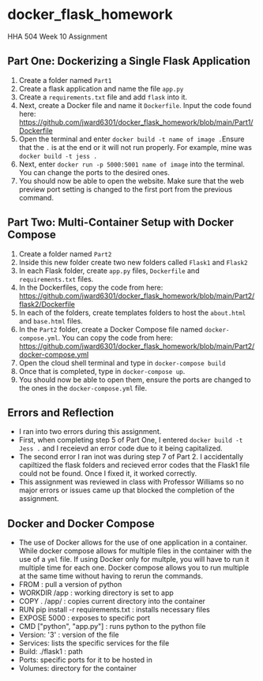 # docker_flask_homework
HHA 504 Week 10 Assignment

## Part One: Dockerizing a Single Flask Application
1. Create a folder named `Part1`
2. Create a flask application and name the file `app.py`
3. Create a `requirements.txt` file and add `flask` into it. 
4. Next, create a Docker file and name it  `Dockerfile`. Input the code found here: https://github.com/jward6301/docker_flask_homework/blob/main/Part1/Dockerfile 
5. Open the terminal and enter `docker build -t name of image .`Ensure that the `.` is at the end or it will not run properly. For example, mine was `docker build -t jess .`
6. Next, enter `docker run -p 5000:5001 name of image` into the terminal. You can change the ports to the desired ones.
7. You should now be able to open the website. Make sure that the web preview port setting is changed to the first port from the previous command.

## Part Two: Multi-Container Setup with Docker Compose
1. Create a folder named `Part2`
2. Inside this new folder create two new folders called `Flask1` and `Flask2`
3. In each Flask folder, create `app.py` files, `Dockerfile` and `requirements.txt` files. 
4. In the Dockerfiles, copy the code from here: https://github.com/jward6301/docker_flask_homework/blob/main/Part2/flask2/Dockerfile
5. In each of the folders, create templates folders to host the `about.html` and `base.html` files. 
6. In the `Part2` folder, create a Docker Compose file named `docker-compose.yml`. You can copy the code from here: https://github.com/jward6301/docker_flask_homework/blob/main/Part2/docker-compose.yml
7. Open the cloud shell terminal and type in `docker-compose build`
8. Once that is completed, type in `docker-compose up`.
9. You should now be able to open them, ensure the ports are changed to the ones in the `docker-compose.yml` file. 

## Errors and Reflection
* I ran into two errors during this assignment. 
* First, when completing step 5 of Part One, I entered `docker build -t Jess .` and I receievd an error code due to it being capitalized.
* The second error I ran inot was during step 7 of Part 2. I accidentally capiltized the flask folders and recieved error codes that the Flask1 file could not be found. Once I fixed it, it worked correctly. 
* This assignment was reviewed in class with Professor Williams so no major errors or issues came up that blocked the completion of the assignment. 

## Docker and Docker Compose
* The use of Docker allows for the use of one application in a container. While docker compose allows for multiple files in the container with the use of a `yml` file. If using Docker only for multple, you will have to run it multiple time for each one. Docker compose allows you to run multiple at the same time without having to rerun the commands. 
* FROM : pull a version of python
* WORKDIR /app : working directory is set to app 
* COPY . /app/ :  copies current directory into the container
* RUN pip install -r requirements.txt : installs necessary files
* EXPOSE 5000 :  exposes to specific port
* CMD ["python", "app.py"] : runs python to the python file 
* Version: '3' : version of the file 
* Services:  lists the specific services for the file 
* Build: ./flask1 : path 
* Ports: specific ports for it to be hosted in
* Volumes: directory for the container
